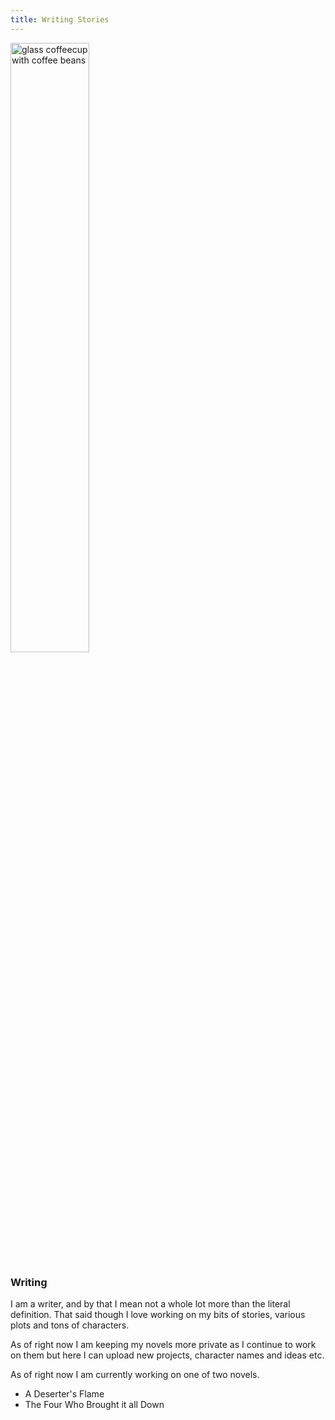 ```yaml
---
title: Writing Stories 
---
```

<img style="width:50%" src="images/coffeeglass.jpeg" alt="glass coffeecup with coffee beans" />

### Writing 

I am a writer, and by that I mean not a whole lot more than the literal definition. That said though I love working on my bits of stories, various plots and tons of characters.

As of right now I am keeping my novels more private as I continue to work on them but here I can upload new projects, character names and ideas etc.

As of right now I am currently working on one of two novels. 

- A Deserter's Flame 
- The Four Who Brought it all Down 
   